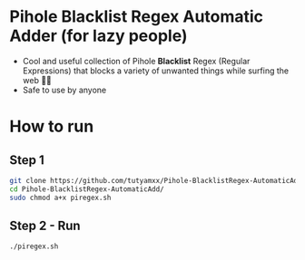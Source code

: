 # Pihole Blacklist Regex Automatic Adder (for lazy people)

* Cool and useful collection of Pihole **Blacklist** Regex (Regular Expressions) that blocks a variety of unwanted things while surfing the web 🏄‍♂️
* Safe to use by anyone

# How to run

## Step 1
``` bash
git clone https://github.com/tutyamxx/Pihole-BlacklistRegex-AutomaticAdd.git
cd Pihole-BlacklistRegex-AutomaticAdd/
sudo chmod a+x piregex.sh
```

## Step 2 - Run

``` bash
./piregex.sh
```
